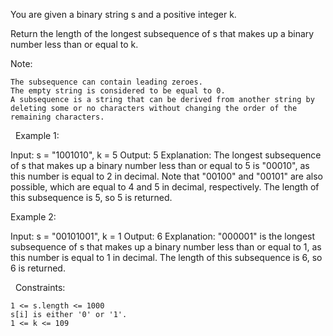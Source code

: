 You are given a binary string s and a positive integer k.

Return the length of the longest subsequence of s that makes up a binary number less than or equal to k.

Note:


	The subsequence can contain leading zeroes.
	The empty string is considered to be equal to 0.
	A subsequence is a string that can be derived from another string by deleting some or no characters without changing the order of the remaining characters.


 
Example 1:

Input: s = "1001010", k = 5
Output: 5
Explanation: The longest subsequence of s that makes up a binary number less than or equal to 5 is "00010", as this number is equal to 2 in decimal.
Note that "00100" and "00101" are also possible, which are equal to 4 and 5 in decimal, respectively.
The length of this subsequence is 5, so 5 is returned.


Example 2:

Input: s = "00101001", k = 1
Output: 6
Explanation: "000001" is the longest subsequence of s that makes up a binary number less than or equal to 1, as this number is equal to 1 in decimal.
The length of this subsequence is 6, so 6 is returned.


 
Constraints:


	1 <= s.length <= 1000
	s[i] is either '0' or '1'.
	1 <= k <= 109

